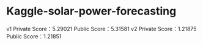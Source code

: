 # Kaggle-solar-power-forecasting
v1 Private Score：5.29021  Public Score：5.31581
v2 Private Score：1.21875  Public Score：1.21851
